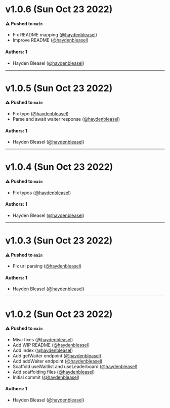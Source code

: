 # v1.0.6 (Sun Oct 23 2022)

#### ⚠️ Pushed to `main`

- Fix README mapping ([@haydenbleasel](https://github.com/haydenbleasel))
- Improve README ([@haydenbleasel](https://github.com/haydenbleasel))

#### Authors: 1

- Hayden Bleasel ([@haydenbleasel](https://github.com/haydenbleasel))

---

# v1.0.5 (Sun Oct 23 2022)

#### ⚠️ Pushed to `main`

- Fix typo ([@haydenbleasel](https://github.com/haydenbleasel))
- Parse and await waiter response ([@haydenbleasel](https://github.com/haydenbleasel))

#### Authors: 1

- Hayden Bleasel ([@haydenbleasel](https://github.com/haydenbleasel))

---

# v1.0.4 (Sun Oct 23 2022)

#### ⚠️ Pushed to `main`

- Fix typos ([@haydenbleasel](https://github.com/haydenbleasel))

#### Authors: 1

- Hayden Bleasel ([@haydenbleasel](https://github.com/haydenbleasel))

---

# v1.0.3 (Sun Oct 23 2022)

#### ⚠️ Pushed to `main`

- Fix url parsing ([@haydenbleasel](https://github.com/haydenbleasel))

#### Authors: 1

- Hayden Bleasel ([@haydenbleasel](https://github.com/haydenbleasel))

---

# v1.0.2 (Sun Oct 23 2022)

#### ⚠️ Pushed to `main`

- Misc fixes ([@haydenbleasel](https://github.com/haydenbleasel))
- Add WIP README ([@haydenbleasel](https://github.com/haydenbleasel))
- Add index ([@haydenbleasel](https://github.com/haydenbleasel))
- Add getWaiter endpoint ([@haydenbleasel](https://github.com/haydenbleasel))
- Add addWaiter endpoint ([@haydenbleasel](https://github.com/haydenbleasel))
- Scaffold useWaitlist and useLeaderboard ([@haydenbleasel](https://github.com/haydenbleasel))
- Add scaffolding files ([@haydenbleasel](https://github.com/haydenbleasel))
- Initial commit ([@haydenbleasel](https://github.com/haydenbleasel))

#### Authors: 1

- Hayden Bleasel ([@haydenbleasel](https://github.com/haydenbleasel))
